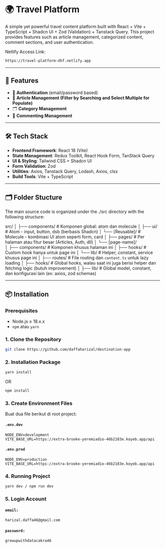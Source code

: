 # 🌍 Travel Platform

A simple yet powerful travel content platform built with React + Vite + TypeScript + Shadcn UI + Zod (Validation) + Tanstack Query. This project provides features such as article management, categorized content, comment sections, and user authentication.

Netlify Access Link:

```bash
https://travel-platform-dhf.netlify.app
```

---

## 🚀 Features

- 🔐 **Authentication** (email/password based)
- 📝 **Article Management (Filter by Searching and Select Multiple for Populate)**
- 🗂️ **Category Management**
- 💬 **Commenting Management**

---

## 🛠️ Tech Stack

- **Frontend Framework**: React 18 (Vite)
- **State Management**: Redux Toolkit, React Hook Form, TanStack Query
- **UI & Styling**: Tailwind CSS + Shadcn UI
- **Form Validation**: Zod
- **Utilities**: Axios, Tanstack Query, Lodash, Axios, clsx
- **Build Tools**: Vite + TypeScript

---

## 🗂️ Folder Stucture

The main source code is organized under the ./src directory with the following structure:

src/
│
├── components/ # Komponen global: atom dan molecule
│ ├── ui/ # Atom - input, button, dsb (berbasis Shadcn)
│ └── [Reusable]/ # Molecule - kombinasi UI atom seperti form, card
│
├── pages/ # Per halaman atau fitur besar (Articles, Auth, dll)
│ └── [page-name]/  
│ ├── components/ # Komponen khusus halaman ini
│ ├── hooks/ # Custom hook hanya untuk page ini
│ └── lib/ # Helper, constant, service khusus page ini
│
├── routes/ # File routing dan `content.ts` untuk lazy loading
│
├── hooks/ # Global hooks, walau saat ini juga berisi helper dan fetching logic (butuh improvement)
│
├── lib/ # Global model, constant, dan konfigurasi lain (ex: axios, zod schemas)

---

## 📦 Installation

### Prerequisites

- Node.js ≥ 18.x.x
- `npm` atau `yarn`

### 1. Clone the Repository

```bash
git clone https://github.com/daffaharizal/destination-app
```

### 2. Installation Package

```bash
yarn install
```

OR

```bash
npm install
```

### 3. Create Environment Files

Buat dua file berikut di root project:

#### `.env.dev`

```env
NODE_ENV=development
VITE_BASE_URL=https://extra-brooke-yeremiadio-46b2183e.koyeb.app/api
```

#### `.env.prod`

```env
NODE_ENV=production
VITE_BASE_URL=https://extra-brooke-yeremiadio-46b2183e.koyeb.app/api
```

### 4. Running Project

```bash
yarn dev / npm run dev
```

### 5. Login Account

#### `email:`

```bash
harizal.daffa46@gmail.com
```

#### `password: `

```bash
growupwithdatacakra46
```
